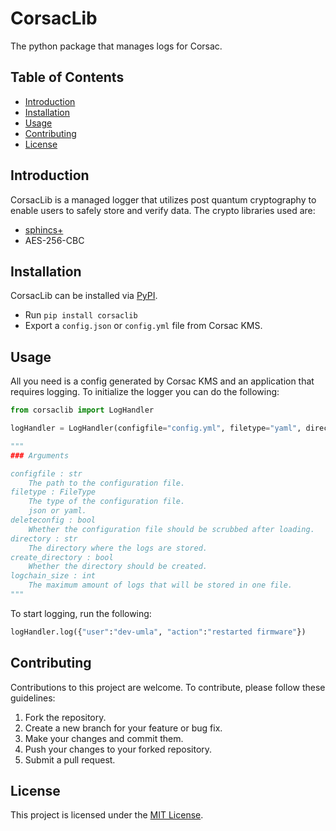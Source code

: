# CorsacLib
The python package that manages logs for Corsac.

## Table of Contents
- [Introduction](#introduction)
- [Installation](#installation)
- [Usage](#usage)
- [Contributing](#contributing)
- [License](#license)

## Introduction

CorsacLib is a managed logger that utilizes post quantum cryptography to enable users to safely store and verify data.
The crypto libraries used are:
- [sphincs+](https://sphincs.org/)
- AES-256-CBC

## Installation

CorsacLib can be installed via [PyPI](https://pypi.org/project/corsaclib/).

- Run `pip install corsaclib`
- Export a `config.json` or `config.yml` file from Corsac KMS.

## Usage
All you need is a config generated by Corsac KMS and an application that requires logging.
To initialize the logger you can do the following:
```python
from corsaclib import LogHandler

logHandler = LogHandler(configfile="config.yml", filetype="yaml", directory="logs/", create_directory=False)

"""
### Arguments

configfile : str
    The path to the configuration file.
filetype : FileType
    The type of the configuration file.
    json or yaml.
deleteconfig : bool
    Whether the configuration file should be scrubbed after loading.
directory : str
    The directory where the logs are stored.
create_directory : bool
    Whether the directory should be created.
logchain_size : int
    The maximum amount of logs that will be stored in one file.
"""
```

To start logging, run the following:
```python
logHandler.log({"user":"dev-umla", "action":"restarted firmware"})
```


## Contributing

Contributions to this project are welcome. To contribute, please follow these guidelines:

1. Fork the repository.
2. Create a new branch for your feature or bug fix.
3. Make your changes and commit them.
4. Push your changes to your forked repository.
5. Submit a pull request.

## License

This project is licensed under the [MIT License](LICENSE).